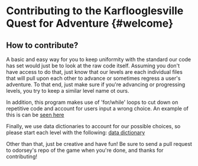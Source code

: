 Contributing to the Karflooglesville Quest for Adventure {#welcome}
=====================

How to contribute?
---------

A basic and easy way for you to keep uniformity with the standard our code has set would just be to look at the raw code itself. Assuming you don't have access to do that, just know that our levels are each individual files that will pull upon each other to advance or sometimes regress a user's adventure. To that end, just make sure if you're advancing or progressing levels, you try to keep a similar level name ot ours.

In addition, this program makes use of 'for/while' loops to cut down on repetitive code and account for users input a wrong choice. An example of this is can be [seen here](http://i.imgur.com/PLFhe9r.png)
      
Finally, we use data dictionaries to account for our possible choices, so please start each level with the following:
[data dictionary](http://i.imgur.com/p00z0O7.png)

Other than that, just be creative and have fun! Be sure to send a pull request to odorsey's repo of the game when you're done, and thanks for contributing!

